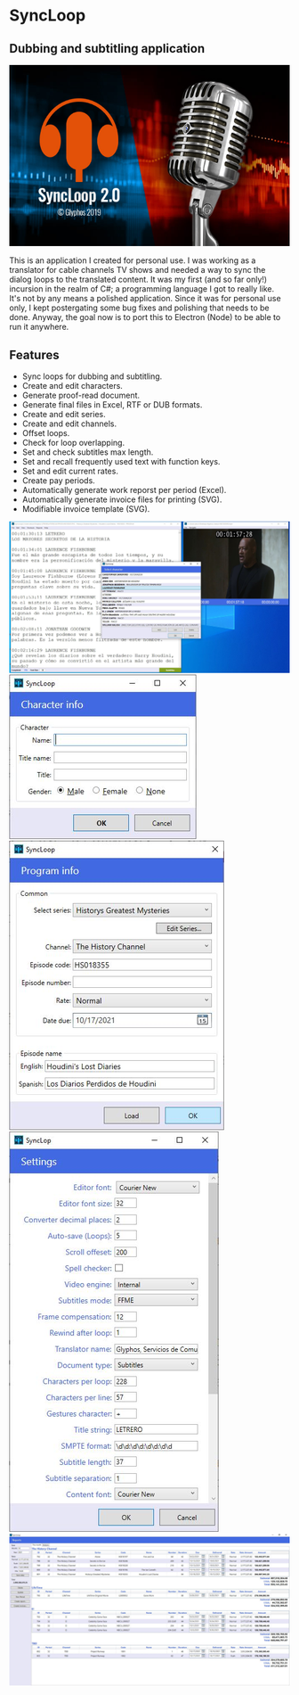 # SyncLoop
## Dubbing and subtitling application

![VideoCat](screens/1.jpg "VideoCat")

 This is an application I created for personal use. I was working as a translator for cable channels TV shows and needed a way to sync the dialog loops to the translated content. It was my first (and so far only!) incursion in the realm of C#; a programming language I got to really like.  
 It's not by any means a polished application. Since it was for personal use only, I kept postergating some bug fixes and polishing that needs to be done.
 Anyway, the goal now is to port this to Electron (Node) to be able to run it anywhere.

## Features
- Sync loops for dubbing and subtitling.
- Create and edit characters.
- Generate proof-read document.
- Generate final files in Excel, RTF or DUB formats.
- Create and edit series.
- Create and edit channels.
- Offset loops.
- Check for loop overlapping.
- Set and check subtitles max length.
- Set and recall frequently used text with function keys.
- Set and edit current rates.
- Create pay periods.
- Automatically generate work reporst per period (Excel).
- Automatically generate invoice files for printing (SVG).
- Modifiable invoice template (SVG).

![VideoCat](screens/2.jpg "VideoCat")
![VideoCat](screens/3.jpg "VideoCat")
![VideoCat](screens/4.jpg "VideoCat")
![VideoCat](screens/5.jpg "VideoCat")
![VideoCat](screens/6.jpg "VideoCat")
